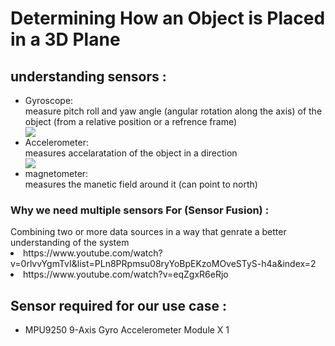 <Html>
<H1>Determining How an Object is Placed in a 3D Plane</H1>
<h2>understanding sensors :</h2>
<ul>
<li>Gyroscope:</li>
  measure pitch roll and yaw angle (angular rotation along the axis) of the object (from a relative position or a refrence frame)<br>
  <img src="https://doc.stride3d.net/4.0/en/manual/input/media/sensor-overview-orientation-sensor.png">
<li>Accelerometer:</li>
  measures accelaratation of the object in a direction <br>
  <img src="https://docs-assets.developer.apple.com/published/96e9d46b41/c9b606b2-9a52-487e-8385-e710ffa1ce5f.png">
<li>magnetometer:</li>
  measures the manetic field around it (can point to north) <br>
</ul>
<h3>Why we need multiple sensors For  (Sensor Fusion) :</h3>
    Combining two or more data sources in a way that genrate a better understanding of the system
  <li>https://www.youtube.com/watch?v=0rlvvYgmTvI&list=PLn8PRpmsu08ryYoBpEKzoMOveSTyS-h4a&index=2</li>
 <li> https://www.youtube.com/watch?v=eqZgxR6eRjo</li>
</Html>

<h2>Sensor required for our use case :</h2>
<ul>
  <li>MPU9250 9-Axis Gyro Accelerometer Module X 1 </li>

</ul>
